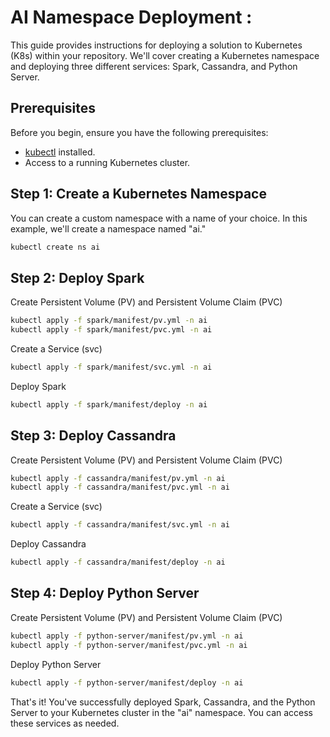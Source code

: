 # AI Namespace Deployment : 
This guide provides instructions for deploying a solution to Kubernetes (K8s) within your repository. We'll cover creating a Kubernetes namespace and deploying three different services: Spark, Cassandra, and Python Server.

## Prerequisites

Before you begin, ensure you have the following prerequisites:

- [kubectl](https://kubernetes.io/docs/tasks/tools/install-kubectl/) installed.
- Access to a running Kubernetes cluster.

## Step 1: Create a Kubernetes Namespace

You can create a custom namespace with a name of your choice. In this example, we'll create a namespace named "ai."

```bash
kubectl create ns ai
```
## Step 2: Deploy Spark
Create Persistent Volume (PV) and Persistent Volume Claim (PVC)
```bash
kubectl apply -f spark/manifest/pv.yml -n ai
kubectl apply -f spark/manifest/pvc.yml -n ai
```
Create a Service (svc)
```bash
kubectl apply -f spark/manifest/svc.yml -n ai
```
Deploy Spark
```bash
kubectl apply -f spark/manifest/deploy -n ai
```
## Step 3: Deploy Cassandra
Create Persistent Volume (PV) and Persistent Volume Claim (PVC)
```bash
kubectl apply -f cassandra/manifest/pv.yml -n ai
kubectl apply -f cassandra/manifest/pvc.yml -n ai
```
Create a Service (svc)
```bash
kubectl apply -f cassandra/manifest/svc.yml -n ai
```
Deploy Cassandra

```bash
kubectl apply -f cassandra/manifest/deploy -n ai
```
## Step 4: Deploy Python Server
Create Persistent Volume (PV) and Persistent Volume Claim (PVC)
```bash
kubectl apply -f python-server/manifest/pv.yml -n ai
kubectl apply -f python-server/manifest/pvc.yml -n ai
```
Deploy Python Server
```bash
kubectl apply -f python-server/manifest/deploy -n ai
```
That's it! You've successfully deployed Spark, Cassandra, and the Python Server to your Kubernetes cluster in the "ai" namespace. You can access these services as needed.

